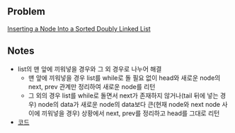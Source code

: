 ## Problem
[Inserting a Node Into a Sorted Doubly Linked List](https://www.hackerrank.com/challenges/insert-a-node-into-a-sorted-doubly-linked-list/problem?h_l=interview&playlist_slugs%5B%5D=interview-preparation-kit&playlist_slugs%5B%5D=linked-lists)

## Notes
* list의 맨 앞에 끼워넣을 경우와 그 외 경우로 나누어 해결
    * 맨 앞에 끼워넣을 경우 list를 while로 돌 필요 없이 head와 새로운 node의 next, prev 관계만 정리하여 새로운 node를 리턴
    * 그 외의 경우 list를 while로 돌면서 next가 존재하지 않거나(tail 뒤에 넣는 경우) node의 data가 새로운 node의 data보다 큰(현재 node와 next node 사이에 끼워넣을 경우) 상황에서 next, prev를 정리하고 head를 그대로 리턴
* [코드](solution.py)
